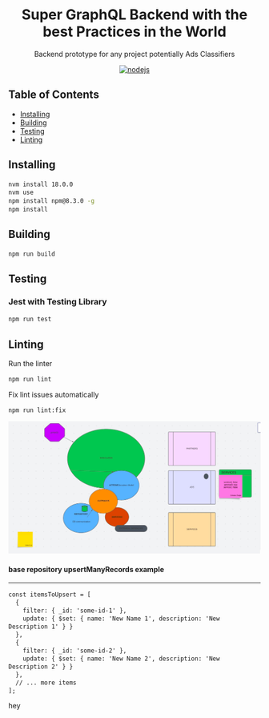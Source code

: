 <h1 align="center">Super GraphQL Backend with the best Practices in the World</h1>

<p align="center">
  Backend prototype for any project potentially Ads Classifiers
</p>

<p align="center">
    <a href="https://github.com/AlbertHernandez/hexagonal-architecture-typescript-service-skeleton/actions/workflows/nodejs.yml?branch=main"><img src="https://github.com/AlbertHernandez/hexagonal-architecture-typescript-service-skeleton/actions/workflows/nodejs.yml/badge.svg?branch=main" alt="nodejs"/></a>
</p>

## Table of Contents

* [Installing](#installing)
* [Building](#building)
* [Testing](#testing)
* [Linting](#linting)

## Installing

```bash
nvm install 18.0.0
nvm use
npm install npm@8.3.0 -g
npm install
```

## Building

```bash
npm run build
```

## Testing

### Jest with Testing Library

```bash
npm run test
```

## Linting

Run the linter

```bash
npm run lint
```

Fix lint issues automatically

```bash
npm run lint:fix
```

![img_1.png](img_1.png)

#### base repository upsertManyRecords example

<hr>

```agsl
const itemsToUpsert = [
  {
    filter: { _id: 'some-id-1' },
    update: { $set: { name: 'New Name 1', description: 'New Description 1' } }
  },
  {
    filter: { _id: 'some-id-2' },
    update: { $set: { name: 'New Name 2', description: 'New Description 2' } }
  },
  // ... more items
];
```

hey
